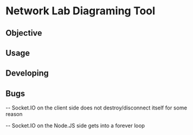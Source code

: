 # Network Lab Diagraming Tool

## Objective



## Usage



## Developing


## Bugs

-- Socket.IO on the client side does not destroy/disconnect itself for some reason

-- Socket.IO on the Node.JS side gets into a forever loop

